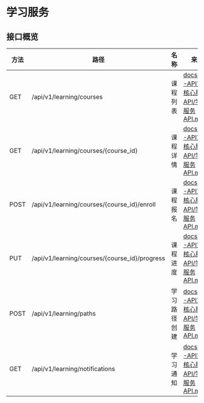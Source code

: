# 学习服务

## 接口概览
| 方法 | 路径 | 名称 | 来源 |
|------|------|------|------|
| GET  | /api/v1/learning/courses | 课程列表 | [docs/06-API文档/核心服务API/学习服务API.md](../../06-API文档/核心服务API/学习服务API.md) |
| GET  | /api/v1/learning/courses/{course_id} | 课程详情 | [docs/06-API文档/核心服务API/学习服务API.md](../../06-API文档/核心服务API/学习服务API.md) |
| POST | /api/v1/learning/courses/{course_id}/enroll | 课程报名 | [docs/06-API文档/核心服务API/学习服务API.md](../../06-API文档/核心服务API/学习服务API.md) |
| PUT  | /api/v1/learning/courses/{course_id}/progress | 课程进度 | [docs/06-API文档/核心服务API/学习服务API.md](../../06-API文档/核心服务API/学习服务API.md) |
| POST | /api/v1/learning/paths | 学习路径创建 | [docs/06-API文档/核心服务API/学习服务API.md](../../06-API文档/核心服务API/学习服务API.md) |
| GET  | /api/v1/learning/notifications | 学习通知 | [docs/06-API文档/核心服务API/学习服务API.md](../../06-API文档/核心服务API/学习服务API.md) |